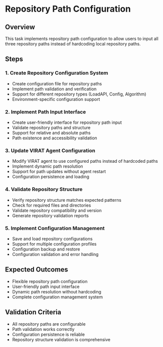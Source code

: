 # Repository Path Configuration

## Overview

This task implements repository path configuration to allow users to input all three repository paths instead of hardcoding local repository paths.

## Steps

### 1. Create Repository Configuration System

- Create configuration file for repository paths
- Implement path validation and verification
- Support for different repository types (LoadAPI, Config, Algorithm)
- Environment-specific configuration support

### 2. Implement Path Input Interface

- Create user-friendly interface for repository path input
- Validate repository paths and structure
- Support for relative and absolute paths
- Path existence and accessibility validation

### 3. Update VIRAT Agent Configuration

- Modify VIRAT agent to use configured paths instead of hardcoded paths
- Implement dynamic path resolution
- Support for path updates without agent restart
- Configuration persistence and loading

### 4. Validate Repository Structure

- Verify repository structure matches expected patterns
- Check for required files and directories
- Validate repository compatibility and version
- Generate repository validation reports

### 5. Implement Configuration Management

- Save and load repository configurations
- Support for multiple configuration profiles
- Configuration backup and restore
- Configuration validation and error handling

## Expected Outcomes

- Flexible repository path configuration
- User-friendly path input interface
- Dynamic path resolution without hardcoding
- Complete configuration management system

## Validation Criteria

- All repository paths are configurable
- Path validation works correctly
- Configuration persistence is reliable
- Repository structure validation is comprehensive
